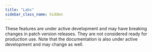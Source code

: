```yaml
---
title: "Labs"
sidebar_class_name: hidden
---
```


These features are under active development and may have breaking changes in patch version releases. They are not considered ready for production use. Note that the documentation is also under active development and may change as well.
